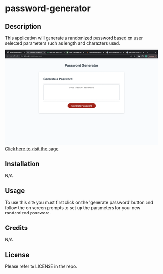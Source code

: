 # password-generator

## Description

This application will generate a randomized password based on user selected parameters such as length and characters used.

![Screenshot of Application](./assets/images/password-generator.png)
[Click here to visit the page](https://aallemond.github.io/password-generator/)




## Installation

N/A

## Usage

To use this site you must first click on the 'generate password' button and follow the on screen prompts to set up the parameters for your new randomized password.

## Credits

N/A

## License

Please refer to LICENSE in the repo. 